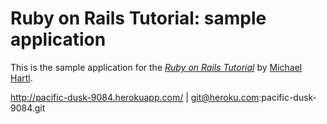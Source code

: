 # Ruby on Rails Tutorial: sample application

This is the sample application for
the [*Ruby on Rails Tutorial*](http://railstutorial.org/)
by [Michael Hartl](http://michaelhartl.com/).

http://pacific-dusk-9084.herokuapp.com/ | git@heroku.com:pacific-dusk-9084.git